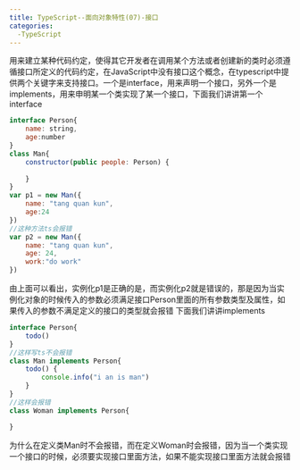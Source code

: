 ```yaml
---
title: TypeScript--面向对象特性(07)-接口
categories:
  -TypeScript
---
```

用来建立某种代码约定，使得其它开发者在调用某个方法或者创建新的类时必须遵循接口所定义的代码约定，在JavaScript中没有接口这个概念，在typescript中提供两个关键字来支持接口。一个是interface，用来声明一个接口，另外一个是implements，用来申明某一个类实现了某一个接口，下面我们讲讲第一个interface
```javascript
interface Person{
    name: string,
    age:number
}
class Man{
    constructor(public people: Person) {
        
    }
}
var p1 = new Man({
    name: "tang quan kun",
    age:24
})
//这种方法ts会报错
var p2 = new Man({
    name: "tang quan kun",
    age: 24,
    work:"do work"
})
```
由上面可以看出，实例化p1是正确的是，而实例化p2就是错误的，那是因为当实例化对象的时候传入的参数必须满足接口Person里面的所有参数类型及属性，如果传入的参数不满足定义的接口的类型就会报错
下面我们讲讲implements
```javascript
interface Person{
    todo()
}
//这样写ts不会报错
class Man implements Person{
    todo() {
        console.info("i an is man")
    }
}
//这样会报错
class Woman implements Person{

}
```
为什么在定义类Man时不会报错，而在定义Woman时会报错，因为当一个类实现一个接口的时候，必须要实现接口里面方法，如果不能实现接口里面方法就会报错